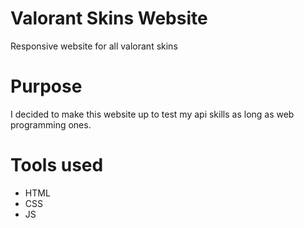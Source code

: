 # Valorant Skins Website
Responsive website for all valorant skins

# Purpose
I decided to make this website up to test my api skills as long as web programming ones.

# Tools used
- HTML
- CSS
- JS
